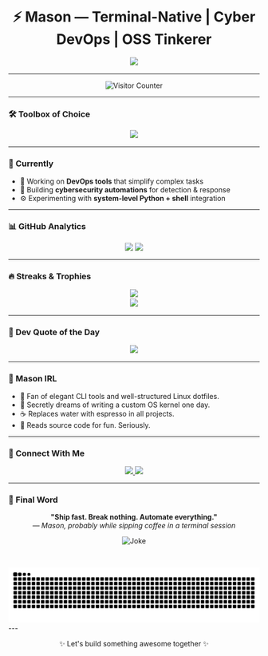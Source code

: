 <!-- 👑 Mason's GitHub Profile README - Beast Mode Activated -->

<h1 align="center">⚡ Mason — Terminal-Native | Cyber DevOps | OSS Tinkerer</h1>
<p align="center">
  <img src="https://readme-typing-svg.demolab.com/?lines=Cyber+Security+%7C+DevOps+Engineer+%7C+Linux+Fanatic;Building+clean+tools+for+dirty+jobs.;Always+learning+%7C+Always+automating;&center=true&width=800&height=45&duration=4000&pause=500&color=FACC15&vCenter=true&size=22" />
</p>

---

<p align="center">
  <img src="https://komarev.com/ghpvc/?username=Ma-s-on&style=flat-square&color=F97316" alt="Visitor Counter" />
</p>

---

### 🛠️ Toolbox of Choice
<p align="center">
  <img src="https://skillicons.dev/icons?i=python,cpp,r,git,github,linux,vim,bash,sqlite,ubuntu" />
</p>

---

### 🎯 Currently
- 👷 Working on **DevOps tools** that simplify complex tasks
- 📡 Building **cybersecurity automations** for detection & response
- ⚙️ Experimenting with **system-level Python + shell** integration

---

### 📊 GitHub Analytics

<p align="center">
  <img src="https://github-readme-stats.vercel.app/api?username=Ma-s-on&show_icons=true&theme=radical&count_private=true&include_all_commits=true" />
  <img src="https://github-readme-stats.vercel.app/api/top-langs/?username=Ma-s-on&layout=compact&theme=radical&langs_count=10" />
</p>

---

### 🔥 Streaks & Trophies

<p align="center">
  <img src="https://github-readme-streak-stats.herokuapp.com?user=Ma-s-on&theme=radical&ring=F97316&fire=FACC15&currStreakLabel=ffffff" />
  <br />
  <img src="https://github-profile-trophy.vercel.app/?username=Ma-s-on&theme=radical&no-frame=true&column=6&margin-w=15" />
</p>

---

### 💬 Dev Quote of the Day

<p align="center">
  <img src="https://quotes-github-readme.vercel.app/api?type=horizontal&theme=radical" />
</p>

---

### 🧠 Mason IRL

- 🧩 Fan of elegant CLI tools and well-structured Linux dotfiles.
- 🥷 Secretly dreams of writing a custom OS kernel one day.
- ☕ Replaces water with espresso in all projects.
- 📖 Reads source code for fun. Seriously.

---

### 🔗 Connect With Me

<p align="center">
  <a href="https://github.com/Ma-s-on">
    <img src="https://img.shields.io/badge/GitHub-%23181717.svg?style=for-the-badge&logo=github&logoColor=white" />
  </a>
  <a href="mailto:jesseisnulled@gmail.com">
    <img src="https://img.shields.io/badge/email-D14836?style=for-the-badge&logo=gmail&logoColor=white" />
  </a>
</p>

---

### 🎉 Final Word

<p align="center">
  <b>"Ship fast. Break nothing. Automate everything."</b><br/>
  <i>— Mason, probably while sipping coffee in a terminal session</i>
</p>

<p align="center">
  <img src="https://readme-jokes.vercel.app/api?bgColor=%230D1117&qColor=%23FACC15&aColor=%23F97316&borderColor=%23272c34" alt="Joke" />
</p>

<p align="center">
  <br />
</p>
  <img src="https://raw.githubusercontent.com/unrestt/unrestt/output/snake.svg" alt="Snake animation" />
---

<p align="center">✨ Let's build something awesome together ✨</p>
